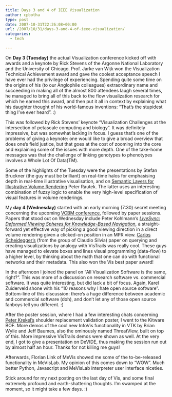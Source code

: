 ```yaml
---
title: Days 3 and 4 of IEEE Visualization
author: cpbotha
type: post
date: 2007-10-31T22:26:08+00:00
url: /2007/10/31/days-3-and-4-of-ieee-visualization/
categories:
  - tech

---
```

On **Day 3 (Tuesday)** the actual Visualization conference kicked off with awards and a keynote by Rick Stevens of the Argonne National Laboratory and the University of Chicago. Prof. Jarke van Wijk won the Visualization Technical Achievement award and gave the coolest acceptance speech I have ever had the privilege of experiencing. Spending quite some time on the origins of his (to our Anglophile colleagues) extraordinary name and succeeding in making all of the almost 800 attendees laugh several times, he managed to bring all of this back to the flow visualization research for which he earned this award, and then put it all in context by explaining what his daughter thought of his world-famous inventions: &#8220;That&#8217;s the stupidest thing I&#8217;ve ever heard&#8221;. :)

This was followed by Rick Stevens&#8217; keynote &#8220;Visualization Challenges at the intersection of petascale computing and biology&#8221;. It was definitely impressive, but was somewhat lacking in focus. I guess that&#8217;s one of the problems of giving a keynote: one would like to give a broad overview that does one&#8217;s field justice, but that goes at the cost of zooming into the core and explaining some of the issues with more depth. One of the take-home messages was that the challenge of linking genotypes to phenotypes involves a Whole Lot Of Data(TM).

Some of the highlights of the Tuesday were the presentations by Stefan Bruckner (the guy must be brilliant) on real-time halos for emphasising depth in real-time illustrative visualisation, and on [Semantic Layers for Illustrative Volume Rendering][1] Peter Rautek. The latter uses an interesting combination of fuzzy logic to enable the very high-level specification of visual features in volume renderings.

My **day 4 (Wednesday)** started with an early morning (7:30) secret meeting concerning the upcoming [VCBM conference][2], followed by paper sessions. Papers that stood out on Wednesday include Peter Kohlmann&#8217;s [_LiveSync: Deformed Viewing Spheres for Knowledge-Based Navigation_][3]_,_ a straight-forward yet effective way of picking a good viewing direction in a direct volume rendering given a clicked-on position in an MPR view. [Carlos Scheidegger&#8217;s][4] (from the group of Claudio Silvia) paper on querying and creating visualizations by analogy with VisTrails was really cool. These guys have managed to elevate boxes and lines visual programming (data-flow) to a higher level, by thinking about the math that one can do with functional networks and their metadata. This also won the Vis best paper award!

In the afternoon I joined the panel on &#8220;All Visualization Software is the same, right?&#8221;. This was more of a discussion on research software vs. commercial software. It was quite interesting, but did lack a bit of focus. Again, Karel Zuiderveld shone with his &#8220;10 reasons why I hate open source software&#8221;. Bottom-line of this discussion: there&#8217;s a huge difference between academic and commercial software (doh), and don&#8217;t let any of those open source fanboys tell you different. :)

After the poster session, where I had a few interesting chats concerning [Peter Krekel&#8217;s][5] shoulder replacement validation poster, I went to the Kitware BOF. More demos of the cool new InfoVis functionality in VTK by Brian Wylie and Jeff Baumes, also the ominously named ThreatView, built on top of this. More impressive VisTrails demos were shown as well. At the very end, I got to give a presentation on DeVIDE, thus making the session run out by almost half an hour. Thanks for not killing me guys!

Afterwards, Florian Link of MeVis showed me some of the to-be-released functionality in MeVisLab. My opinion of this comes down to &#8220;WOW&#8221;. Much better Python, Javascript and MeVisLab interpreter user interface niceties.

Stick around for my next posting on the last day of Vis, and some final extremely profound and earth-shattering thoughts. I&#8217;m swamped at the moment, so it might take a few days. :)

 [1]: http://www.cg.tuwien.ac.at/research/publications/2007/Rautek-2007-SLI/ "TU Wien page on Semantic Layers for Illustrative Volume Rendering"
 [2]: http://vcbm.org/ "VCBM conference site"
 [3]: http://www.cg.tuwien.ac.at/research/publications/2007/kohlmann-2007-livesync/ "Link to deformed viewing spheres"
 [4]: http://www.sci.utah.edu/~cscheid/ "Homepage of Carlos, with link to Vis 2007 paper and presentation"
 [5]: http://krekel.tk/ "Peter Krekel's website"